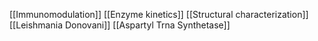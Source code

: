 [[Immunomodulation]]
[[Enzyme kinetics]]
[[Structural characterization]]
[[Leishmania Donovani]]
[[Aspartyl Trna Synthetase]]
